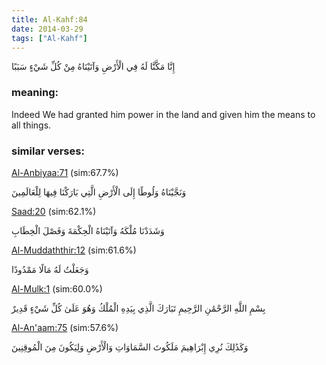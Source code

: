 ```yaml
---
title: Al-Kahf:84
date: 2014-03-29
tags: ["Al-Kahf"]
---
```

إِنَّا مَكَّنَّا لَهُ فِي الْأَرْضِ وَآتَيْنَاهُ مِنْ كُلِّ شَيْءٍ سَبَبًا
### meaning: 
Indeed We had granted him power in the land and given him the means to all things.
### similar verses: 

[Al-Anbiyaa:71](/21/71) (sim:67.7%)

وَنَجَّيْنَاهُ وَلُوطًا إِلَى الْأَرْضِ الَّتِي بَارَكْنَا فِيهَا لِلْعَالَمِينَ

[Saad:20](/38/20) (sim:62.1%)

وَشَدَدْنَا مُلْكَهُ وَآتَيْنَاهُ الْحِكْمَةَ وَفَصْلَ الْخِطَابِ

[Al-Muddaththir:12](/74/12) (sim:61.6%)

وَجَعَلْتُ لَهُ مَالًا مَمْدُودًا

[Al-Mulk:1](/67/1) (sim:60.0%)

بِسْمِ اللَّهِ الرَّحْمَٰنِ الرَّحِيمِ تَبَارَكَ الَّذِي بِيَدِهِ الْمُلْكُ وَهُوَ عَلَىٰ كُلِّ شَيْءٍ قَدِيرٌ

[Al-An'aam:75](/6/75) (sim:57.6%)

وَكَذَٰلِكَ نُرِي إِبْرَاهِيمَ مَلَكُوتَ السَّمَاوَاتِ وَالْأَرْضِ وَلِيَكُونَ مِنَ الْمُوقِنِينَ
